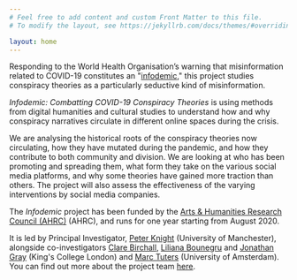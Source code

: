 ```yaml
---
# Feel free to add content and custom Front Matter to this file.
# To modify the layout, see https://jekyllrb.com/docs/themes/#overriding-theme-defaults

layout: home
---
```


Responding to the World Health Organisation’s warning that misinformation related to COVID-19 constitutes an "[infodemic](https://www.who.int/news-room/feature-stories/detail/immunizing-the-public-against-misinformation)," this project studies conspiracy theories as a particularly seductive kind of misinformation.

*Infodemic: Combatting COVID-19 Conspiracy Theories* is using methods from digital humanities and cultural studies to understand how and why conspiracy narratives circulate in different online spaces during the crisis.

We are analysing the historical roots of the conspiracy theories now circulating, how they have mutated during the pandemic, and how they contribute to both community and division. We are looking at who has been promoting and spreading them, what form they take on the various social media platforms, and why some theories have gained more traction than others. The project will also assess the effectiveness of the varying interventions by social media companies.

The *Infodemic* project has been funded by the [Arts & Humanities Research Council (AHRC)](https://ahrc.ukri.org/) (AHRC), and runs for one year starting from August 2020.

It is led by Principal Investigator, [Peter Knight](https://www.research.manchester.ac.uk/portal/peter.knight.html) (University of Manchester), alongside co-investigators [Clare Birchall](https://www.kcl.ac.uk/people/dr-clare-birchall), [Liliana Bounegru](https://www.kcl.ac.uk/people/liliana-bounegru) and [Jonathan Gray](https://www.kcl.ac.uk/people/dr-jonathan-gray) (King's College London) and [Marc Tuters](https://www.uva.nl/en/profile/t/u/m.d.tuters/m.d.tuters.html) (University of Amsterdam). You can find out more about the project team [here](/people).
